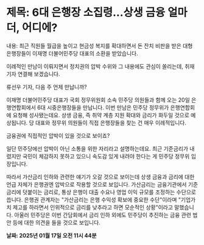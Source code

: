 # **제목: 6대 은행장 소집령…상생 금융 얼마 더, 어디에?**

  내용: 최근 직원들 월급을 높이고 현금성 복지를 확대하면서 돈 잔치 비판을 받은 대형 은행장들이 이재명 더불어민주당 대표의 소환을 받았습니다.

이례적인 만남이 이뤄지면서 정치권의 압박 수위와 그 내용에도 관심이 쏠리는데, 취재기자 연결해 보겠습니다.

류선우 기자, 다음 주 언제 만납니까?

이재명 더불어민주당 대표가 국회 정무위원회 소속 민주당 의원들과 함께 오는 20일 은행연합회에서 6대 시중은행장들을 만납니다. 이번 만남은 민주당 정무위가 은행연합회에 요청해 성사됐는데요. 상생 금융, 즉 취약 계층 지원 확대와 금리가 화두일 것으로 예상됩니다. 당 대표와 정무위 의원들이 직접 은행장들을 찾는 건 매우 이례적입니다.

금융권에 직접적인 압박이 있을 것으로 보이죠?

일단 민주당에선 압박이 아닌 소통을 위한 자리라고 설명하는데요. 최근 기준금리가 내렸지만 국민이 체감하지 못하고 있으니 속도감 있게 내려야 한다는 게 민주당 정무위 입장입니다.

따라서 가산금리 인하와 관련한 얘기가 오갈 것으로 보이는데 상생 금융과 금리에 대한 언급 자체가 은행권엔 압박으로 작용할 것으로 보입니다. 가산금리는 금융기관에서 기준 금리에 덧붙이는 금리로, 통상 은행이 대출 수요나 영업 이익 규모를 조정하는 수단으로 씁니다. 은행권 관계자는 "가산금리는 은행 수익성 확보에 중요한 수단"이라며 "기업가치 제고를 하라면서 인위적으로 금리를 낮추라고 하면 모순적인 상황"이라고 말했습니다. 아울러 민주당은 이번 간담회에서 금리 인하 외에도 민주당이 추진하는 금융 관련 법안 등에 대한 의견을 들을 것으로 보입니다.

  **날짜: 2025년 01월 17일 오전 11시 44분**